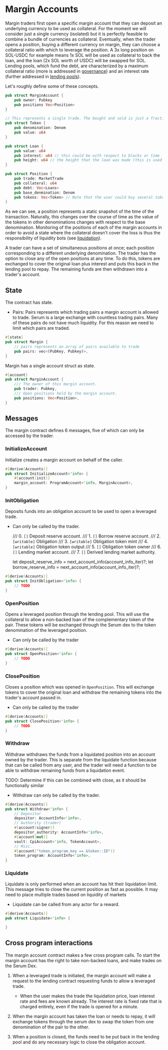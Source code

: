 # Margin Accounts

Margin traders first open a specific margin account that they can deposit an underlying currency to be used as collateral. For the moment we will consider just a single currency (isolated) but it is perfectly feasible to combine a bundle of currencies as collateral. Eventually, when the trader opens a position, buying a different currency on margin, they can choose a collateral ratio with which to leverage the position. A 3x long position on SOL-USDC for example means 1x SOL will be used as collateral to back the loan, and the loan (2x SOL worth of USDC) will be swapped for SOL. Lending pools, which fund the debt, are characterized by a maximum collateral ratio (more is addressed in [governance](./governance.md)) and an interest rate (further addressed in [lending pools](./lending.md)). 

Let's roughly define some of these concepts.

```rust
pub struct MarginAccount {
    pub owner: Pubkey
    pub positions Vec<Position>
}

// This represents a single trade. The bought and sold is just a fractional representation of the price
pub struct Token {
    pub denomination: Denom
    pub value: u64
}

pub struct Loan {
    pub value: u64
    pub interest: u64 // this could be with respect to blocks or time
    pub height: u64 // the height that the loan was made (this is used to calculate the accrual of interest)
}

pub struct Position {
    pub trade: MarketTrade
    pub collateral: u64
    pub debt: Vec<Loans>
    pub base_denmination: Denom
    pub tokens: Vec<Token> // Note that the user could buy several tokens on margin
}
```

As we can see, a position represents a static snapshot of the time of the transaction. Naturally, this changes over the course of time as the value of the tokens in other denominations
changes with respect to the base denomination. Monitoring of the positions of each of the margin accounts in order to avoid a state where the collateral doesn't cover the loss is thus the responsibility of liquidity bots (see [liquidation](./liquidation.md)). 

A trader can have a set of simultaneous positions at once; each position corresponding to a different underlying denomination. The trader has the option to close any of the open positions at any time. To do this, tokens are exchanged to cover the original loan plus interest and puts this back in the lending pool to repay. The remaining funds are then withdrawn into a trader's account.

## State

The contract has state. 

- Pairs: Pairs represents which trading pairs a margin account is allowed to trade. Serum is a large exchange with countless trading pairs. Many of these pairs do not have much liquidity. For this reason we need to limit which pairs are traded.

```rust 
#[state]
pub struct Margin {
    // pairs represents an array of pairs available to trade
    pub pairs: vec<(PubKey, Pubkey)>,
}
```

Margin has a single account struct as state. 

```rust
#[account]
pub struct MarginAccount {
    /// The owner of this margin account.
    pub trader: Pubkey,
    /// Open positions held by the margin account.
    pub positions: Vec<Position>,
}
```

## Messages

The margin contract defines 6 messages, five of which can only be accessed by the trader.

### InitializeAccount

Initialize creates a margin account on behalf of the caller.

```rust
#[derive(Accounts)]
pub struct InitializeAccount<'info> {
    #[account(init)]
    margin_account: ProgramAccount<'info, MarginAccount>,
}
```

### InitObligation

Deposits funds into an obligation account to be used to open a leveraged trade.

- Can only be called by the trader.

    ///   0. `[]` Deposit reserve account.
    ///   1. `[]` Borrow reserve account.
    ///   2. `[writable]` Obligation
    ///   3. `[writable]` Obligation token mint
    ///   4. `[writable]` Obligation token output
    ///   5. `[]` Obligation token owner
    ///   6. `[]` Lending market account.
    ///   7. `[]` Derived lending market authority.

    let deposit_reserve_info = next_account_info(account_info_iter)?;
    let borrow_reserve_info = next_account_info(account_info_iter)?;

```rust
#[derive(Accounts)]
pub struct InitObligation<'info> {
    // TODO
}
```

### OpenPosition

Opens a leveraged position through the lending pool. This will use the collateral to allow a non-backed loan of the complementary token of the pair. These tokens will be exchanged through the Serum dex to the token denomination of the leveraged position.

- Can only be called by the trader

```rust
#[derive(Accounts)]
pub struct OpenPosition<'info> {
    // TODO
}
```

### ClosePosition

Closes a position which was opened in `OpenPosition`. This will exchange tokens to cover the original loan and withdraw the remaining tokens into the trader's account passed in.

- Can only be called by the trader

```rust
#[derive(Accounts)]
pub struct ClosePosition<'info> {
    // TODO
}
```

### Withdraw

Withdraw withdraws the funds from a liquidated position into an account owned by the trader. This is separate from the liquidate function because that can be called from any user, and the trader will need a function to be able to withdraw remaining funds from a liquidation event.

TODO: Determine if this can be combined with close, as it should be functionally similar

- Withdraw can only be called by the trader. 

```rust
#[derive(Accounts)]
pub struct Withdraw<'info> {
    // Depositor
    depositor: AccountInfo<'info>,
    // Authority (trader)
    #[account(signer)]
    depositor_authority: AccountInfo<'info>,
    #[account(mut)]
    vault: CpiAccount<'info, TokenAccount>,
    // Misc.
    #[account("token_program.key == &token::ID")]
    token_program: AccountInfo<'info>,
}
```


### Liquidate

Liquidate is only performed when an account has hit their liquidation limit. This message tries to close the current position as fast as possible. It may need to place multiple trades based on liquidity of markets

- Liquidate can be called from any actor for a reward.

```rust
#[derive(Accounts)]
pub struct Liquidate<'info> {

}
```

## Cross program interactions

The margin account contract makes a few cross program calls. To start the margin account has the right to take non-backed loans, and make trades on the Serum Dex. 

1. When a leveraged trade is initiated, the margin account will make a request to the lending contract requesting funds to allow a leveraged trade. 
   - When the user makes the trade the liquidation price, loan interest rate and fees are known already. The interest rate is fixed rate that is charged entirely, even if the trade is opened for a minute. 

2. When the margin account has taken the loan or needs to repay, it will exchange tokens through the serum dex to swap the token from one denomination of the pair to the other.

3. When a position is closed, the funds need to be put back in the lending pool and do any necessary logic to close the obligation account.
